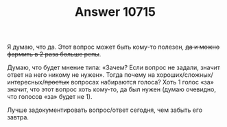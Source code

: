 ﻿---
title: "Answer 10715"
se.owner.user_id: 276432
se.owner.display_name: "return"
se.owner.link: "https://ru.meta.stackoverflow.com/users/276432/return"
se.answer_id: 10715
se.question_id: 10714
se.post_type: answer
se.is_accepted: False
---
<p>Я думаю, что да. Этот вопрос может быть кому-то полезен, <s>да и можно фармить в 2 раза больше репы</s>.</p>
<p>Думаю, что будет мнение типа: «Зачем? Если вопрос не задали, значит ответ на него никому не нужен». Тогда почему на хороших/сложных/интересных/<s>простых</s> вопросах набираются голоса? Хоть 1 голос «за» значит, что этот вопрос хоть кому-то, да был нужен (думаю очевидно, что голосов «за» будет не 1).</p>
<p>Лучше задокументировать вопрос/ответ сегодня, чем забыть его завтра.</p>
